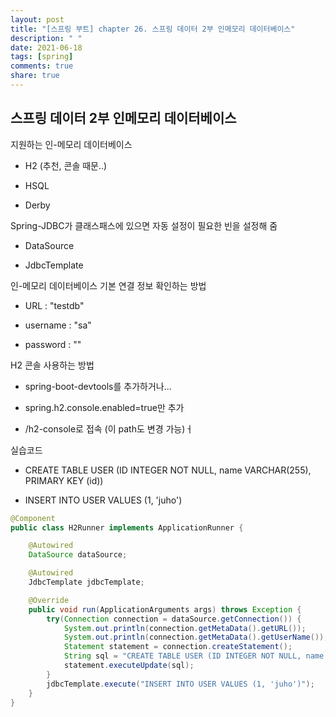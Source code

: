 ```yaml
---
layout: post
title: "[스프링 부트] chapter 26. 스프링 데이터 2부 인메모리 데이터베이스"
description: " "
date: 2021-06-18
tags: [spring]
comments: true
share: true
---
```


## 스프링 데이터 2부 인메모리 데이터베이스



지원하는 인-메모리 데이터베이스 

- H2 (추천, 콘솔 때문..) 

- HSQL 

- Derby 



Spring-JDBC가 클래스패스에 있으면 자동 설정이 필요한 빈을 설정해 줌 

- DataSource 

- JdbcTemplate 



인-메모리 데이터베이스 기본 연결 정보 확인하는 방법 

- URL : "testdb" 

- username : "sa" 

- password : "" 



H2 콘솔 사용하는 방법 

- spring-boot-devtools를 추가하거나... 

- spring.h2.console.enabled=true만 추가 

- /h2-console로 접속 (이 path도 변경 가능)ㅓ 



실습코드 

- CREATE TABLE USER (ID INTEGER NOT NULL, name VARCHAR(255), PRIMARY KEY (id)) 

- INSERT INTO USER VALUES (1, 'juho') 

```java 
@Component
public class H2Runner implements ApplicationRunner { 

    @Autowired 
    DataSource dataSource; 

    @Autowired 
    JdbcTemplate jdbcTemplate; 

    @Override 
    public void run(ApplicationArguments args) throws Exception { 
        try(Connection connection = dataSource.getConnection()) { 
            System.out.println(connection.getMetaData().getURL()); 
            System.out.println(connection.getMetaData().getUserName()); 
            Statement statement = connection.createStatement(); 
            String sql = "CREATE TABLE USER (ID INTEGER NOT NULL, name VARCHAR(255), PRIMARY KEY (id))"; 
            statement.executeUpdate(sql); 
        } 
        jdbcTemplate.execute("INSERT INTO USER VALUES (1, 'juho')"); 
    } 
} 
```



